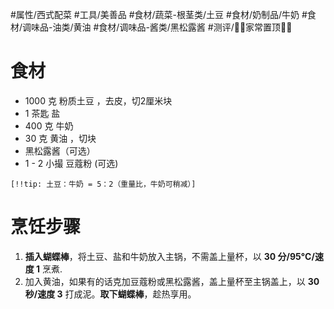  #属性/西式配菜 
 #工具/美善品 
 #食材/蔬菜-根茎类/土豆 #食材/奶制品/牛奶 #食材/调味品-油类/黄油 #食材/调味品-酱类/黑松露酱 #测评/📌📌家常置顶📌📌

# 食材
- 1000 克 粉质土豆 ，去皮，切2厘米块
- 1 茶匙 盐
- 400 克 牛奶
- 30 克 黄油 ，切块
- 黑松露酱（可选）
- 1 - 2 小撮 豆蔻粉 (可选)

`[!!tip: 土豆：牛奶 = 5：2（重量比，牛奶可稍减）]`

# 烹饪步骤
1. **插入蝴蝶棒**，将土豆、盐和牛奶放入主锅，不需盖上量杯，以 **30 分/95°C/速度 1** 烹煮. 
2. 加入黄油，如果有的话克加豆蔻粉或黑松露酱，盖上量杯至主锅盖上，以 **30 秒/速度 3** 打成泥。**取下蝴蝶棒**，趁热享用。
 